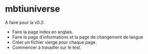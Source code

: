 # mbtiuniverse

A faire pour la v0.2:
  - Faire la page index en anglais.
  - Faire la page d'informations et la page de changement de langue
  - Créer un fichier vierge pour chaque page.
  - Commencer à travailler sur le test.
